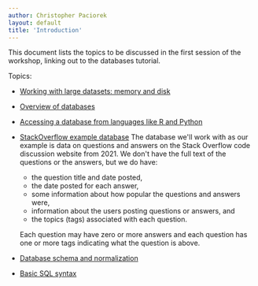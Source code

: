 ```yaml
---
author: Christopher Paciorek
layout: default
title: 'Introduction'
---
```


This document lists the topics to be discussed in the first session of the workshop, linking out to the databases tutorial.

Topics:

- [Working with large datasets: memory and disk](https://berkeley-scf.github.io/tutorial-databases/#2-background)
- [Overview of databases](https://berkeley-scf.github.io/tutorial-databases/#3-database-systems-and-sql)
- [Accessing a database from languages like R and Python](https://berkeley-scf.github.io/tutorial-databases/#6-accessing-a-database-and-using-sql-from-other-languages)
- [StackOverflow example database](https://berkeley-scf.github.io/tutorial-databases/#5-stack-overflow-example-database)
   The database we'll work with as our example is data on questions and answers on the Stack Overflow code discussion website from 2021. We don't have the full text of the questions or the answers, but we do have:
   
     - the question title and date posted,
     - the date posted for each answer,
     - some information about how popular the questions and answers were,
     - information about the users posting questions or answers, and
     - the topics (tags) associated with each question.

   Each question may have zero or more answers and each question has one or more tags indicating what the question is above.

- [Database schema and normalization](https://berkeley-scf.github.io/tutorial-databases/#4-schema-and-normalization)
- [Basic SQL syntax](https://berkeley-scf.github.io/tutorial-databases/sql#1-introduction-to-sql)
